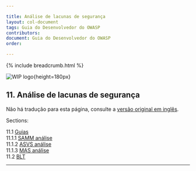 ```yaml
---

title: Análise de lacunas de segurança
layout: col-document
tags: Guia do Desenvolvedor do OWASP
contributors:
document: Guia do Desenvolvedor do OWASP
order:

---
```


{% include breadcrumb.html %}

![WIP logo](../../assets/images/dg_wip.png "Trabalho em andamento"){height=180px}

## 11. Análise de lacunas de segurança

Não há tradução para esta página, consulte a [versão original em inglês][release1300].

Sections:

11.1 [Guias](#guias)  
11.1.1 [SAMM análise](#samm-análise)  
11.1.2 [ASVS análise](#asvs-análise)  
11.1.3 [MAS análise](#mas-análise)  
11.2 [BLT](#blt)  

----

[release1300]: https://github.com/OWASP/www-project-developer-guide/blob/main/draft/13-security-gap-analysis/toc.md
